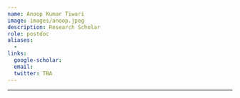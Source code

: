 ```yaml
---
name: Anoop Kumar Tiwari
image: images/anoop.jpeg
description: Research Scholar
role: postdoc
aliases:
  - 
links:
  google-scholar:
  email: 
  twitter: TBA
---
```


___
